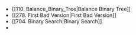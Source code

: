 - [[110. Balance_Binary_Tree|Balance Binary Tree]]
- [[278. First Bad Version|First Bad Version]]
- [[704. Binary Search|Binary Search]]
- 